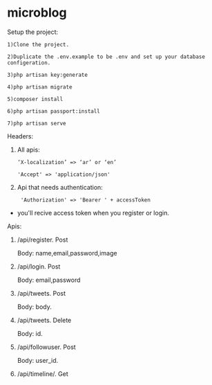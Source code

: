# microblog
Setup the project:

    1)Clone the project.

    2)Duplicate the .env.example to be .env and set up your database configeration.

    3)php artisan key:generate

    4)php artisan migrate

    5)composer install

    6)php artisan passport:install

    7)php artisan serve



Headers:
1) All apis:

       ‘X-localization’ => ‘ar’ or ‘en’

       'Accept' => 'application/json'

2) Api that needs authentication:

        'Authorization' => 'Bearer ' + accessToken
 
 
* you'll recive access token when you register or login.

Apis:

  1) /api/register. Post

     Body: name,email,password,image


  2) /api/login. Post

     Body: email,password


  3) /api/tweets. Post

     Body: body.

  4) /api/tweets. Delete

     Body: id. 

  5) /api/followuser. Post

     Body: user_id.

  6) /api/timeline/. Get
     
